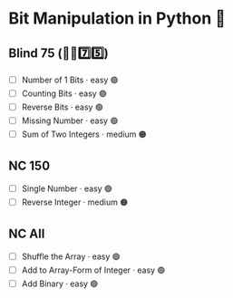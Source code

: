 # Bit Manipulation in Python 🐍

## Blind 75 (🧑‍🦯7️⃣5️⃣)
- [ ] Number of 1 Bits · easy 🟢
- [ ] Counting Bits · easy 🟢
- [ ] Reverse Bits · easy 🟢
- [ ] Missing Number · easy 🟢
- [ ] Sum of Two Integers · medium 🟠

## NC 150
- [ ] Single Number · easy 🟢
- [ ] Reverse Integer · medium 🟠

## NC All
- [ ] Shuffle the Array · easy 🟢
- [ ] Add to Array-Form of Integer · easy 🟢
- [ ] Add Binary · easy 🟢